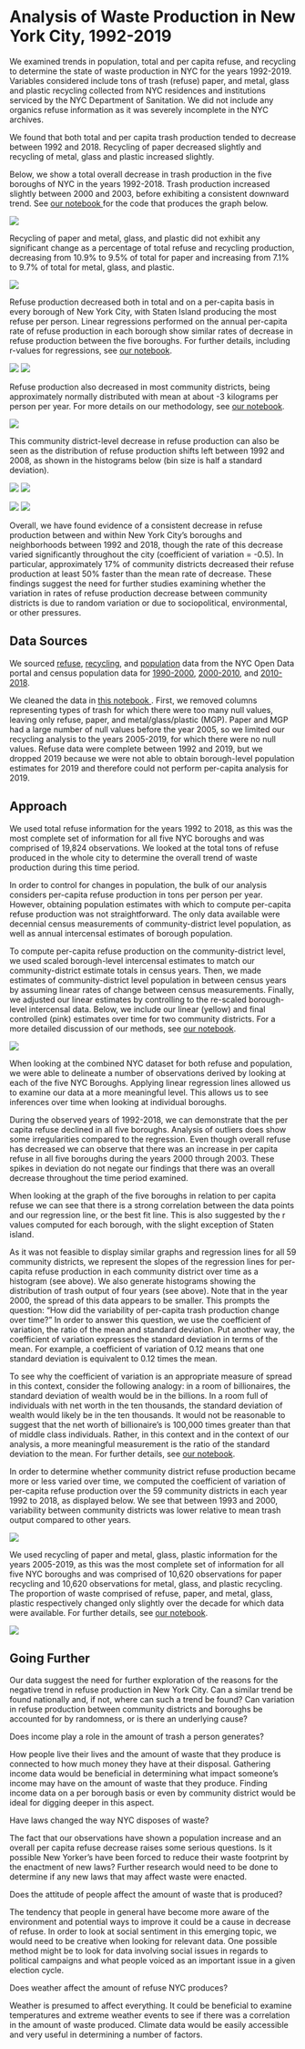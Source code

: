 <h1>Analysis of Waste Production in New York City, 1992-2019</h1>

<p>We examined trends in population, total and per capita refuse, and recycling to determine the state of waste production in NYC for the years 1992-2019. Variables considered include tons of trash (refuse)  paper, and metal, glass and plastic recycling collected from NYC residences and institutions serviced by the NYC Department of Sanitation. We did not include any organics refuse information as it was severely incomplete in the NYC archives.</p>

<p>We found that both total and per capita trash production tended to decrease between 1992 and 2018. Recycling of paper decreased slightly and recycling of metal, glass and plastic increased slightly.</p>

<p>Below, we show a total overall decrease in trash production in the five boroughs of NYC in the years 1992-2018. Trash production increased slightly between 2000 and 2003, before exhibiting a consistent downward trend. See <a href=https://github.com/JacobSpear/NewYorkWaste/blob/master/Analysis_Notebooks/Whole_PerCapita_Trash.ipynb> our notebook </a> for the code that produces the graph below.</p>

<img src="Analysis_Images/NYC Total Refuse Production.png">  

<p>Recycling of paper and metal, glass, and plastic did not exhibit any significant change as a percentage of total refuse and recycling production, decreasing from 10.9% to 9.5% of total for paper and increasing from 7.1% to 9.7% of total for metal, glass, and plastic.</p>

<img src="Analysis_Images/NYC Total Refuse, Paper and MGP.png">  
  
<p>Refuse production decreased both in total and on a per-capita basis in every borough of New York City, with Staten Island producing the most refuse per person.  Linear regressions performed on the annual per-capita rate of refuse production in each borough show similar rates of decrease in refuse production between the five boroughs.  For further details, including r-values for regressions, see <a href=https://github.com/JacobSpear/NewYorkWaste/blob/master/Analysis_Notebooks/Trash%20Output%20Time%20Borough.ipynb> our notebook</a>. </p>
  
<img src="Analysis_Images/NYC Per Capita Refuse Production.png">
<img src="Analysis_Images/BoroughCapitaRegressions.png">

<p>Refuse production also decreased in most community districts, being approximately normally distributed with mean at about -3 kilograms per person per year.  For more details on our methodology, see <a href=https://github.com/JacobSpear/NewYorkWaste/blob/master/Analysis_Notebooks/CD_PerCapita_Trash.ipynb> our notebook</a>.</p>

<img src="Analysis_Images/Rate_Of_Change_Histogram.png">

<p>This community district-level decrease in refuse production can also be seen as the distribution of refuse production shifts left between 1992 and 2008, as shown in the histograms below (bin size is half a standard deviation). </p>

<img src="Analysis_Images/CD_PerCapita_Histogram_1992.png"> <img src="Analysis_Images/CD_PerCapita_Histogram_2000.png">

<img src="Analysis_Images/CD_PerCapita_Histogram_2010.png"> <img src="Analysis_Images/CD_PerCapita_Histogram_2018.png">

<p>Overall, we have found evidence of a consistent decrease in refuse production between and within New York City’s boroughs and neighborhoods between 1992 and 2018, though the rate of this decrease varied significantly throughout the city (coefficient of variation = -0.5). In particular, approximately 17% of community districts decreased their refuse production at least 50% faster than the mean rate of decrease. These findings suggest the need for further studies examining whether the variation in rates of refuse production decrease between community districts is due to random variation or due to sociopolitical, environmental, or other pressures.</p>

<h2>Data Sources</h2>

<p>We sourced <a href=https://data.cityofnewyork.us/City-Government/DSNY-Monthly-Tonnage-Data/ebb7-mvp5> refuse</a>, <a href=https://data.cityofnewyork.us/City-Government/DSNY-Monthly-Tonnage-Data/ebb7-mvp5> recycling</a>, and <a href=https://data.cityofnewyork.us/City-Government/New-York-City-Population-By-Community-Districts/xi7c-iiu2> population</a> data from the NYC Open Data portal and census population data for <a href=https://www.census.gov/data/tables/time-series/demo/popest/intercensal-1990-2000-state-and-county-totals.html> 1990-2000</a>, <a href=https://www.census.gov/data/tables/time-series/demo/popest/intercensal-2000-2010-counties.html> 2000-2010</a>, and <a href=https://www.census.gov/data/tables/time-series/demo/popest/2010s-counties-total.html> 2010-2018</a>.</p>

<p> We cleaned the data in <a href=https://github.com/JacobSpear/NewYorkWaste/blob/master/Cleaning_Notebooks/Clean%20tonnage%20data.ipynb> this notebook </a>.  First, we removed columns representing types of trash for which there were too many null values, leaving only refuse, paper, and metal/glass/plastic (MGP).  Paper and MGP had a large number of null values before the year 2005, so we limited our recycling analysis to the years 2005-2019, for which there were no null values.  Refuse data were complete between 1992 and 2019, but we dropped 2019 because we were not able to obtain borough-level population estimates for 2019 and therefore could not perform per-capita analysis for 2019. </p>

<h2>Approach</h2>

<p>We used total refuse information for the years 1992 to 2018, as this was the most complete set of information for all five NYC boroughs and was comprised of 19,824 observations. We looked at the total tons of refuse produced in the whole city to determine the overall trend of waste production during this time period.</p> 

<p>In order to control for changes in population, the bulk of our analysis considers per-capita refuse production in tons per person per year. However, obtaining population estimates with which to compute per-capita refuse production was not straightforward.  The only data available were decennial census measurements of community-district level population, as well as annual intercensal estimates of borough population.</p>  

<p>To compute per-capita refuse production on the community-district level, we used scaled borough-level intercensal estimates to match our community-district estimate totals in census years. Then, we made estimates of community-district level population in between census years by assuming linear rates of change between census measurements. Finally, we adjusted our linear estimates by controlling to the re-scaled borough-level intercensal data. Below, we include our linear (yellow) and final controlled (pink) estimates over time for two community districts. For a more detailed discussion of our methods, see <a href=https://github.com/JacobSpear/NewYorkWaste/blob/master/Population_Estimate_Analysis/Population%20Estimates.ipynb> our notebook</a>.</p>

<img src="Analysis_Images/Population_Estimate_Example.png">

<p>When looking at the combined NYC dataset for both refuse and population, we were able to delineate a number of observations derived by looking at each of the five NYC Boroughs. Applying linear regression lines allowed us to examine our data at a more meaningful level. This allows us to see inferences over time when looking at individual boroughs.</p>

<p>During the observed years of 1992-2018, we can demonstrate that the per capita refuse declined in all five boroughs. Analysis of outliers does show some irregularities compared to the regression. Even though overall refuse has decreased we can observe that there was an increase in per capita refuse in all five boroughs during the years 2000 through 2003. These spikes in deviation do not negate our findings that there was an overall decrease throughout the time period examined.</p>

<p>When looking at the graph of the five boroughs in relation to per capita refuse we can see that there is a strong correlation between the data points and our regression line, or the best fit line. This is also suggested by the r values computed for each borough, with the slight exception of Staten island.</p>

<p>As it was not feasible to display similar graphs and regression lines for all 59 community districts, we represent the slopes of the regression lines for per-capita refuse production in each community district over time as a histogram (see above).  We also generate histograms showing the distribution of trash output of four years (see above). Note that in the year 2000, the spread of this data appears to be smaller. This prompts the question: “How did the variability of per-capita trash production change over time?”  In order to answer this question, we use the coefficient of variation, the ratio of the mean and standard deviation.  Put another way, the coefficient of variation expresses the standard deviation in terms of the mean. For example, a coefficient of variation of 0.12 means that one standard deviation is equivalent to 0.12 times the mean.</p>

<p>To see why the coefficient of variation is an appropriate measure of spread in this context, consider the following analogy: in a room of billionaires, the standard deviation of wealth would be in the billions. In a room full of individuals with net worth in the ten thousands, the standard deviation of wealth would likely be in the ten thousands. It would not be reasonable to suggest that the net worth of billionaire’s is 100,000 times greater than that of middle class individuals. Rather, in this context and in the context of our analysis, a more meaningful measurement is the ratio of the standard deviation to the mean.  For further details, see <a href=https://github.com/JacobSpear/NewYorkWaste/blob/master/Analysis_Notebooks/CD_PerCapita_Trash.ipynb> our notebook</a>. </p>

<p>In order to determine whether community district refuse production became more or less varied over time, we computed the coefficient of variation of per-capita refuse production over the 59 community districts in each year 1992 to 2018, as displayed below. We see that between 1993 and 2000, variability between community districts was lower relative to mean trash output compared to other years. </p>

<img src="Analysis_Images/Coefficient_Variation.png">

<p>We used recycling of paper and metal, glass, plastic information for the years 2005-2019, as this was the most complete set of information for all five NYC boroughs and was comprised of 10,620 observations for paper recycling and 10,620 observations for metal, glass, and plastic recycling.  The proportion of waste comprised of refuse, paper, and metal, glass, plastic respectively changed only slightly over the decade for which data were available.  For further details, see <a href=https://github.com/JacobSpear/NewYorkWaste/blob/master/Analysis_Notebooks/Recycling%20Analysis.ipynb> our notebook</a>.  </p>

<img src="Analysis_Images/NYC Ratio of Refuse, Paper, and MGP.png">

<h2>Going Further</h2>

Our data suggest the need for further exploration of the reasons for the negative trend in refuse production in New York City. Can a similar trend be found nationally and, if not, where can such a trend be found? Can variation in refuse production between community districts and boroughs be accounted for by randomness, or is there an underlying cause?

Does income play a role in the amount of trash a person generates?

How people live their lives and the amount of waste that they produce is connected to how much money they have at their disposal. Gathering income data would be beneficial in determining what impact someone’s income may have on the amount of waste that they produce. Finding income data on a per borough basis or even by community district would be ideal for digging deeper in this aspect. 

Have laws changed the way NYC disposes of waste?

The fact that our observations have shown a population increase and an overall per capita refuse decrease raises some serious questions. Is it possible New Yorker’s have been forced to reduce their waste footprint by the enactment of new laws? Further research would need to be done to determine if any new laws that may affect waste were enacted.

Does the attitude of people affect the amount of waste that is produced?

The tendency that people in general have become more aware of the environment and potential ways to improve it could be a cause in decrease of refuse. In order to look at social sentiment in this emerging topic, we would need to be creative when looking for relevant data. One possible method might be to look for data involving social issues in regards to political campaigns and what people voiced as an important issue in a given election cycle. 

Does weather affect the amount of refuse NYC produces?

Weather is presumed to affect everything. It could be beneficial to examine temperatures and extreme weather events to see if there was a correlation in the amount of waste produced. Climate data would be easily accessible and very useful in determining a number of factors. 


